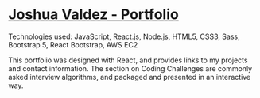 # [Joshua Valdez - Portfolio](https://augnos.dev)

Technologies used: JavaScript, React.js, Node.js, HTML5, CSS3, Sass, Bootstrap 5, React Bootstrap, AWS EC2

This portfolio was designed with React, and provides links to my projects and contact information. The section on Coding Challenges are commonly asked interview algorithms, and packaged and presented in an interactive way.
